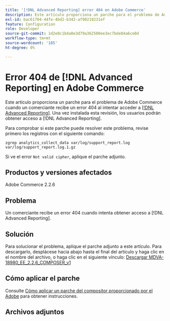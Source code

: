 ```yaml
---
title: '[!DNL Advanced Reporting] error 404 en Adobe Commerce'
description: Este artículo proporciona un parche para el problema de Adobe Commerce cuando un comerciante recibe un error 404 al intentar acceder a [[!DNL Advanced Reporting]](https://experienceleague.adobe.com/docs/commerce-admin/config/general/advanced-reporting.html). Una vez instalada esta revisión, los usuarios podrán tener acceso a  [!DNL Advanced Reporting].
exl-id: bac61704-44fe-4bd2-b342-af90219231ef
feature: Configuration
role: Developer
source-git-commit: 1d2e0c1b4a8e3d79a362500ee3ec7bde84a6ce0d
workflow-type: tm+mt
source-wordcount: '185'
ht-degree: 0%

---
```


# Error 404 de [!DNL Advanced Reporting] en Adobe Commerce

Este artículo proporciona un parche para el problema de Adobe Commerce cuando un comerciante recibe un error 404 al intentar acceder a [[!DNL Advanced Reporting]](https://experienceleague.adobe.com/docs/commerce-admin/config/general/advanced-reporting.html). Una vez instalada esta revisión, los usuarios podrán obtener acceso a [!DNL Advanced Reporting].

Para comprobar si este parche puede resolver este problema, revise primero los registros con el siguiente comando:

`zgrep analytics_collect_data var/log/support_report.log var/log/support_report.log.1.gz`

Si ve el error `Not valid cipher`, aplique el parche adjunto.

## Productos y versiones afectados

Adobe Commerce 2.2.6

## Problema

Un comerciante recibe un error 404 cuando intenta obtener acceso a [!DNL Advanced Reporting].

## Solución

Para solucionar el problema, aplique el parche adjunto a este artículo. Para descargarlo, desplácese hacia abajo hasta el final del artículo y haga clic en el nombre del archivo, o haga clic en el siguiente vínculo: [Descargar MDVA-18980\_EE\_2.2.6\_COMPOSER\_v1](assets/MDVA-18980_EE_2.2.6_COMPOSER_v1.patch.zip)

## Cómo aplicar el parche

Consulte [Cómo aplicar un parche del compositor proporcionado por el Adobe](/help/how-to/general/how-to-apply-a-composer-patch-provided-by-magento.md) para obtener instrucciones.

## Archivos adjuntos
